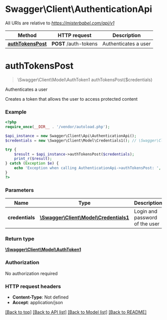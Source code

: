 # Swagger\Client\AuthenticationApi

All URIs are relative to *https://misterbabel.com/api/v1*

Method | HTTP request | Description
------------- | ------------- | -------------
[**authTokensPost**](AuthenticationApi.md#authTokensPost) | **POST** /auth-tokens | Authenticates a user


# **authTokensPost**
> \Swagger\Client\Model\AuthToken1 authTokensPost($credentials)

Authenticates a user

Creates a token that allows the user to access protected content

### Example
```php
<?php
require_once(__DIR__ . '/vendor/autoload.php');

$api_instance = new Swagger\Client\Api\AuthenticationApi();
$credentials = new \Swagger\Client\Model\Credentials1(); // \Swagger\Client\Model\Credentials1 | Login and password of the user

try {
    $result = $api_instance->authTokensPost($credentials);
    print_r($result);
} catch (Exception $e) {
    echo 'Exception when calling AuthenticationApi->authTokensPost: ', $e->getMessage(), PHP_EOL;
}
?>
```

### Parameters

Name | Type | Description  | Notes
------------- | ------------- | ------------- | -------------
 **credentials** | [**\Swagger\Client\Model\Credentials1**](../Model/Credentials1.md)| Login and password of the user |

### Return type

[**\Swagger\Client\Model\AuthToken1**](../Model/AuthToken1.md)

### Authorization

No authorization required

### HTTP request headers

 - **Content-Type**: Not defined
 - **Accept**: application/json

[[Back to top]](#) [[Back to API list]](../../README.md#documentation-for-api-endpoints) [[Back to Model list]](../../README.md#documentation-for-models) [[Back to README]](../../README.md)

